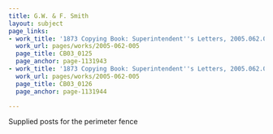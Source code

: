 ```yaml
---
title: G.W. & F. Smith
layout: subject
page_links:
- work_title: '1873 Copying Book: Superintendent''s Letters, 2005.062.005'
  work_url: pages/works/2005-062-005
  page_title: CB03_0125
  page_anchor: page-1131943
- work_title: '1873 Copying Book: Superintendent''s Letters, 2005.062.005'
  work_url: pages/works/2005-062-005
  page_title: CB03_0126
  page_anchor: page-1131944

---
```

<p>Supplied posts for the perimeter fence</p>